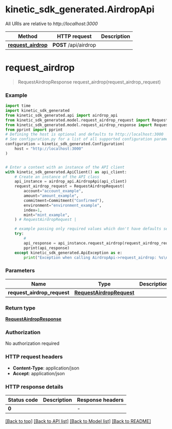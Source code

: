 # kinetic_sdk_generated.AirdropApi

All URIs are relative to *http://localhost:3000*

Method | HTTP request | Description
------------- | ------------- | -------------
[**request_airdrop**](AirdropApi.md#request_airdrop) | **POST** /api/airdrop | 


# **request_airdrop**
> RequestAirdropResponse request_airdrop(request_airdrop_request)



### Example


```python
import time
import kinetic_sdk_generated
from kinetic_sdk_generated.api import airdrop_api
from kinetic_sdk_generated.model.request_airdrop_request import RequestAirdropRequest
from kinetic_sdk_generated.model.request_airdrop_response import RequestAirdropResponse
from pprint import pprint
# Defining the host is optional and defaults to http://localhost:3000
# See configuration.py for a list of all supported configuration parameters.
configuration = kinetic_sdk_generated.Configuration(
    host = "http://localhost:3000"
)


# Enter a context with an instance of the API client
with kinetic_sdk_generated.ApiClient() as api_client:
    # Create an instance of the API class
    api_instance = airdrop_api.AirdropApi(api_client)
    request_airdrop_request = RequestAirdropRequest(
        account="account_example",
        amount="amount_example",
        commitment=Commitment("Confirmed"),
        environment="environment_example",
        index=1,
        mint="mint_example",
    ) # RequestAirdropRequest | 

    # example passing only required values which don't have defaults set
    try:
        # 
        api_response = api_instance.request_airdrop(request_airdrop_request)
        pprint(api_response)
    except kinetic_sdk_generated.ApiException as e:
        print("Exception when calling AirdropApi->request_airdrop: %s\n" % e)
```


### Parameters

Name | Type | Description  | Notes
------------- | ------------- | ------------- | -------------
 **request_airdrop_request** | [**RequestAirdropRequest**](RequestAirdropRequest.md)|  |

### Return type

[**RequestAirdropResponse**](RequestAirdropResponse.md)

### Authorization

No authorization required

### HTTP request headers

 - **Content-Type**: application/json
 - **Accept**: application/json


### HTTP response details

| Status code | Description | Response headers |
|-------------|-------------|------------------|
**0** |  |  -  |

[[Back to top]](#) [[Back to API list]](../README.md#documentation-for-api-endpoints) [[Back to Model list]](../README.md#documentation-for-models) [[Back to README]](../README.md)

